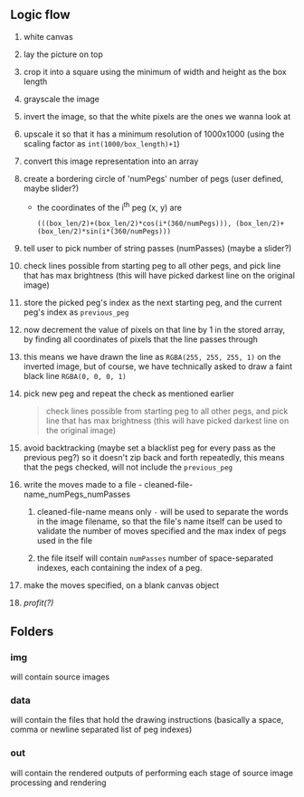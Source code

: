 ## Logic flow

1. white canvas

2. lay the picture on top

3. crop it into a square using the minimum of width and height as the box length

4. grayscale the image

5. invert the image, so that the white pixels are the ones we wanna look at

6. upscale it so that it has a minimum resolution of 1000x1000 (using the scaling factor as `int(1000/box_length)+1`)

7. convert this image representation into an array

8. create a bordering circle of 'numPegs' number of pegs (user defined, maybe slider?)

   - the coordinates of the i<sup>th</sup> peg (x, y) are

        ```plaintext
        (((box_len/2)+(box_len/2)*cos(i*(360/numPegs))), (box_len/2)+(box_len/2)*sin(i*(360/numPegs)))
        ```

9. tell user to pick number of string passes (numPasses) (maybe a slider?)

10. check lines possible from starting peg to all other pegs, and pick line that has max brightness (this will have picked darkest line on the original image)

11. store the picked peg's index as the next starting peg, and the current peg's index as `previous_peg`

12. now decrement the value of pixels on that line by 1 in the stored array, by finding all coordinates of pixels that the line passes through

13. this means we have drawn the line as `RGBA(255, 255, 255, 1)` on the inverted image, but of course, we have technically asked to draw a faint black line `RGBA(0, 0, 0, 1)`

14. pick new peg and repeat the check as mentioned earlier
    > check lines possible from starting peg to all other pegs, and pick line that has max brightness (this will have picked darkest line on the original image)

15. avoid backtracking (maybe set a blacklist peg for every pass as the previous peg?) so it doesn't zip back and forth repeatedly, this means that the pegs checked, will not include the `previous_peg`

16. write the moves made to a file - cleaned-file-name_numPegs_numPasses

    1. cleaned-file-name means only `-` will be used to separate the words in the image filename, so that the file's name itself can be used to validate the number of moves specified and the max index of pegs used in the file

    2. the file itself will contain `numPasses` number of space-separated indexes, each containing the index of a peg.

17. make the moves specified, on a blank canvas object

18. _profit(?)_

## Folders

### img

will contain source images

### data

will contain the files that hold the drawing instructions (basically a space, comma or newline separated list of peg indexes)

### out

will contain the rendered outputs of performing each stage of source image processing and rendering
